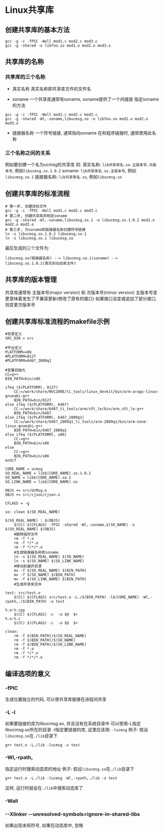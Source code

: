 # Linux共享库

## 创建共享库的基本方法
```
gcc -g -c -fPIC -Wall mod1.c mod2.c mod3.c
gcc -g -shared -o libfoo.so mod1.o mod2.o mod3.o
```
## 共享库的名称
### 共享库的三个名称
* 真实名称
真实名称即共享库文件的文件名

* soname
一个共享库通常有soname, soname提供了一个间接层
指定soname的方法
```
gcc -g -c -fPIC -Wall mod1.c mod2.c mod3.c
gcc -g -shared -Wl,-soname,libucmsg.so -o libfoo.so mod1.o mod2.o mod3.o
```

* 链接器名称
一个符号链接, 通常指向soname
在和程序链接时, 通常使用此名称

### 三个名称之间的关系
例如要创建一个名为ucmsg的共享库
则: 
真实名称: `lib共享库名.so.主版本号.次版本号`, 例如`libucmsg.so.1.0.2`
soname: `lib共享库名.so.主版本号`, 例如`libucmsg.so.1`
链接器名称: `lib共享库名.so`, 例如`libucmsg.so`

## 创建共享库的标准流程
```
# 第一步, 创建目标文件
gcc -g -c -fPIC -Wall mod1.c mod2.c mod3.c
# 第二步, 创建共享库并制定soname
gcc -g -shared -Wl,-soname,libucmsg.so.1 -o libucmsg.so.1.0.2 mod1.o mod2.o mod3.o
# 第三步, 为soname和链接器名称创建符号链接
ln -s libucmsg.so.1.0.2 libucmsg.so.1
ln -s libucmsg.so.1 libucmsg.so
```

最后生成的三个文件为:
```
libucmsg.so(链接器名称) --> libucmsg.so.1(soname) --> libucmsg.so.1.0.2(真实的动态库文件)
```

## 共享库的版本管理
共享库通常有 主版本号(major version) 和 次版本号(minor version)
主版本号变更意味着发生了不兼容更新(修改了原有的接口)
如果接口没变或追加了部分接口, 则变更次版本号

## 创建共享库标准流程的makefile示例
```
#目录定义
SRC_DIR = src

#平台定义
PLATFORM=x86
#PLATFORM=8127
#PLATFORM=6467_2009q1

#变量初始化
CC=g++
BIN_PATH=bin/x86

ifeq ($(PLATFORM), 8127)
	CC:=/work/share/NVC200E/ti_tools/linux_devkit/bin/arm-arago-linux-gnueabi-g++
	BIN_PATH=bin/8127
else ifeq ($(PLATFORM), 6467)
	CC:=/work/share/6467_ti_tools/arm/v5t_le/bin/arm_v5t_le-g++
	BIN_PATH=bin/6467
else ifeq ($(PLATFORM), 6467_2009q1)
	CC:=/work/share/6467_2009q1_ti_tools/arm-2009q1/bin/arm-none-linux-gnueabi-g++
	BIN_PATH=bin/6467_2009q1
else ifeq ($(PLATFORM), x86)
	CC:=g++
	BIN_PATH=bin/x86
else
	CC:=g++
	BIN_PATH=bin/x86
endif

CORE_NAME = ucmsg
SO_REAL_NAME = lib$(CORE_NAME).so.1.0.1
SO_NAME = lib$(CORE_NAME).so.1
SO_LINK_NAME = lib$(CORE_NAME).so

OBJS += src/UcMsg.o 
OBJS += src/cjson/cjson.o

CFLAGS = -g

so: clean $(SO_REAL_NAME)

$(SO_REAL_NAME) : $(OBJS)
	$(CC) $(CFLAGS) -fPIC -shared -Wl,-soname,$(SO_NAME) -o $(SO_REAL_NAME) $(OBJS) 
	#删除临时文件
	rm -f *.o
	rm -f */*.o
	rm -f */*/*.o
	#生成链接器名称和soname
	ln -s $(SO_REAL_NAME) $(SO_NAME)
	ln -s $(SO_NAME) $(SO_LINK_NAME)
	#移动到最终目录
	mv -f $(SO_REAL_NAME) $(BIN_PATH)
	mv -f $(SO_NAME) $(BIN_PATH)
	mv -f $(SO_LINK_NAME) $(BIN_PATH)
	#生成共享库完毕

test: src/test.o
	$(CC) $(CFLAGS) src/test.o -L./$(BIN_PATH) -l$(CORE_NAME) -Wl,-rpath,./$(BIN_PATH) -o test

%.o:%.cpp	
	$(CC) $(CFLAGS) -c  -o $@  $<
%.o:%.c
	$(CC) $(CFLAGS) -c  -o $@  $<

clean:
	rm -f $(BIN_PATH)/$(SO_REAL_NAME)
	rm -f $(BIN_PATH)/$(SO_NAME)
	rm -f $(BIN_PATH)/$(SO_LINK_NAME)
	rm -f *.o
	rm -f */*.o
	rm -f */*/*.o
```

## 编译选项的意义
### -fPIC
生成位置独立的代码, 可以使共享库能够在进程间共享

### -L -l
如果要链接的库为libucmsg.so, 并且没有在系统目录中
可以使用-L指定libucmsg.so所在的目录
-l指定要链接的库, 这里应该用: `-lucmsg`
例子:
假设`libucmsg.so`在`./lib`目录下
```
g++ test.o -L./lib -lucmsg -o test
```

### -Wl,-rpath,
指定运行时搜索动态库的地址
例子:
假设`libucmsg.so`在`./lib`目录下
```
g++ test.o -L./lib -lucmsg -Wl,-rpath,./lib -o test 
```
这样, 运行时就会在`./lib`中搜索动态库了

### -Wall

### --Xlinker --unresolved-symbols=ignore-in-shared-libs
如果出现未知符号, 如果在动态库中, 忽略